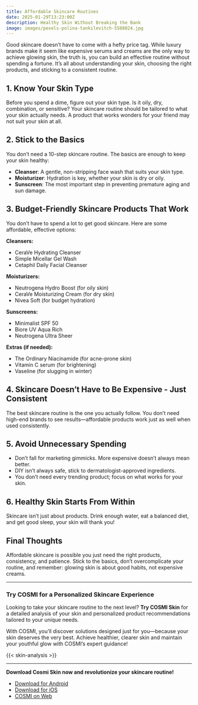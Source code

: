 ```yaml
---
title: Affordable Skincare Routines
date: 2025-01-29T13:23:00Z
description: Healthy Skin Without Breaking the Bank
image: images/pexels-polina-tankilevitch-5588024.jpg
---
```

Good skincare doesn’t have to come with a hefty price tag. While luxury brands make it seem like expensive serums and creams are the only way to achieve glowing skin, the truth is, you can build an effective routine without spending a fortune. It’s all about understanding your skin, choosing the right products, and sticking to a consistent routine.  

## 1. Know Your Skin Type  

Before you spend a dime, figure out your skin type. Is it oily, dry, combination, or sensitive? Your skincare routine should be tailored to what your skin actually needs. A product that works wonders for your friend may not suit your skin at all.  

## 2. Stick to the Basics  

You don’t need a 10-step skincare routine. The basics are enough to keep your skin healthy:  

- **Cleanser**: A gentle, non-stripping face wash that suits your skin type.  
- **Moisturizer**: Hydration is key, whether your skin is dry or oily.  
- **Sunscreen**: The most important step in preventing premature aging and sun damage.  

## 3. Budget-Friendly Skincare Products That Work  

You don’t have to spend a lot to get good skincare. Here are some affordable, effective options:  

**Cleansers:**  
- CeraVe Hydrating Cleanser  
- Simple Micellar Gel Wash  
- Cetaphil Daily Facial Cleanser  

**Moisturizers:**  
- Neutrogena Hydro Boost (for oily skin)  
- CeraVe Moisturizing Cream (for dry skin)  
- Nivea Soft (for budget hydration)  

**Sunscreens:**  
- Minimalist SPF 50  
- Biore UV Aqua Rich  
- Neutrogena Ultra Sheer  

**Extras (if needed):**  
- The Ordinary Niacinamide (for acne-prone skin)  
- Vitamin C serum (for brightening)  
- Vaseline (for slugging in winter)  

## 4. Skincare Doesn’t Have to Be Expensive - Just Consistent  

The best skincare routine is the one you actually follow. You don’t need high-end brands to see results—affordable products work just as well when used consistently.  

## 5. Avoid Unnecessary Spending  

- Don’t fall for marketing gimmicks. More expensive doesn’t always mean better.  
- DIY isn’t always safe, stick to dermatologist-approved ingredients.  
- You don’t need every trending product; focus on what works for your skin.  

## 6. Healthy Skin Starts From Within  

Skincare isn’t just about products. Drink enough water, eat a balanced diet, and get good sleep, your skin will thank you!  

## Final Thoughts  

Affordable skincare is possible you just need the right products, consistency, and patience. Stick to the basics, don’t overcomplicate your routine, and remember: glowing skin is about good habits, not expensive creams.  

---
### Try COSMI for a Personalized Skincare Experience  
Looking to take your skincare routine to the next level? **Try COSMI Skin** for a detailed analysis of your skin and personalized product recommendations tailored to your unique needs.  

With COSMI, you’ll discover solutions designed just for you—because your skin deserves the very best. Achieve healthier, clearer skin and maintain your youthful glow with COSMI’s expert guidance!  

{{< skin-analysis >}}

---
**Download Cosmi Skin now and revolutionize your skincare routine!**  
- [Download for Android](https://play.google.com/store/apps/details?id=com.taic.cosmi&hl=en)  
- [Download for iOS](https://apps.apple.com/us/app/cosmi-become-attractive/id6737167960)  
- [COSMI on Web](https://www.cosmi.skin/)  






